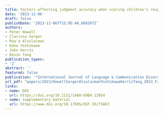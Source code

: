 ```yaml
---
title: Factors affecting judgment accuracy when scoring children’s responses to non-word repetition stimuli in real time
date: '2023-11-06'
draft: false
publishDate: '2023-11-067T15:05:40.868387Z'
authors:
- Peter Howell
- Clarissa Sorger
- Roa'a Alsulaiman
- Kaho Yoshikawa
- John Harris
- Kevin Tang 
publication_types:
- '2'
abstract: ''
featured: false
publication: '*International Journal of Language & Communication Disorders*'
url_pdf: "papers/2023/HowellSorgerAlsulaimanYoshikawaHarrisTang_2023_FactorsScoring_IJLCD.pdf"
links:
- name: DOI
  url: https://doi.org/10.1111/1460-6984.12954
- name: supplementary material
  url: https://www.doi.org/10.17605/OSF.IO/75AE3
---
```

